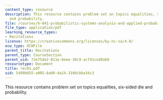 ```yaml
---
content_type: resource
description: This resource contains problem set on topics equalities, six-sided die
  and probability.
file: /courses/6-041-probabilistic-systems-analysis-and-applied-probability-spring-2006/5409b655a0058a00da14310dcbba34c3_rec01.pdf
file_type: application/pdf
learning_resource_types:
- Recitations
license: https://creativecommons.org/licenses/by-nc-sa/4.0/
ocw_type: OCWFile
parent_title: Recitations
parent_type: CourseSection
parent_uid: 72e75de2-011e-beee-30c9-acf41ced8ab8
resourcetype: Document
title: rec01.pdf
uid: 5409b655-a005-8a00-da14-310dcbba34c3
---
```

This resource contains problem set on topics equalities, six-sided die and probability.